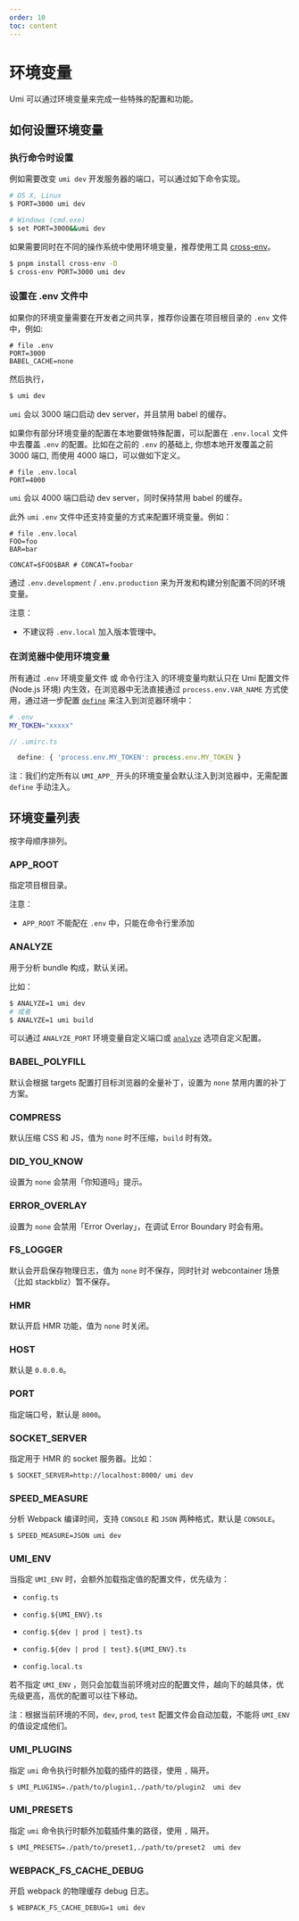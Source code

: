 ```yaml
---
order: 10
toc: content
---
```

# 环境变量

Umi 可以通过环境变量来完成一些特殊的配置和功能。

## 如何设置环境变量

### 执行命令时设置

例如需要改变 `umi dev` 开发服务器的端口，可以通过如下命令实现。

```bash
# OS X, Linux
$ PORT=3000 umi dev

# Windows (cmd.exe)
$ set PORT=3000&&umi dev
```

如果需要同时在不同的操作系统中使用环境变量，推荐使用工具 [cross-env](https://github.com/kentcdodds/cross-env)。

```bash
$ pnpm install cross-env -D
$ cross-env PORT=3000 umi dev
```

### 设置在 .env 文件中

如果你的环境变量需要在开发者之间共享，推荐你设置在项目根目录的 `.env` 文件中，例如:

```text
# file .env
PORT=3000
BABEL_CACHE=none
```

然后执行，

```bash
$ umi dev
```

`umi` 会以 3000 端口启动 dev server，并且禁用 babel 的缓存。

如果你有部分环境变量的配置在本地要做特殊配置，可以配置在 `.env.local` 文件中去覆盖 `.env` 的配置。比如在之前的 `.env` 的基础上, 你想本地开发覆盖之前 3000 端口, 而使用 4000 端口，可以做如下定义。

```text
# file .env.local
PORT=4000
```

`umi` 会以 4000 端口启动 dev server，同时保持禁用 babel 的缓存。

此外 `umi` `.env` 文件中还支持变量的方式来配置环境变量。例如：

```
# file .env.local
FOO=foo
BAR=bar

CONCAT=$FOO$BAR # CONCAT=foobar
```

通过 `.env.development` / `.env.production` 来为开发和构建分别配置不同的环境变量。

注意：

* 不建议将 `.env.local` 加入版本管理中。

### 在浏览器中使用环境变量

所有通过 `.env` 环境变量文件 或 命令行注入 的环境变量均默认只在 Umi 配置文件 (Node.js 环境) 内生效，在浏览器中无法直接通过 `process.env.VAR_NAME` 方式使用，通过进一步配置 [`define`](../api/config.md#define) 来注入到浏览器环境中：

```bash
# .env
MY_TOKEN="xxxxx"
```


```ts
// .umirc.ts

  define: { 'process.env.MY_TOKEN': process.env.MY_TOKEN }
```

注：我们约定所有以 `UMI_APP_` 开头的环境变量会默认注入到浏览器中，无需配置 `define` 手动注入。

## 环境变量列表

按字母顺序排列。

### APP_ROOT

指定项目根目录。

注意：

* `APP_ROOT` 不能配在 `.env` 中，只能在命令行里添加


### ANALYZE

用于分析 bundle 构成，默认关闭。

比如：

```bash
$ ANALYZE=1 umi dev
# 或者
$ ANALYZE=1 umi build
```

可以通过 `ANALYZE_PORT` 环境变量自定义端口或 [`analyze`](../api/config#analyze) 选项自定义配置。

### BABEL_POLYFILL

默认会根据 targets 配置打目标浏览器的全量补丁，设置为 `none` 禁用内置的补丁方案。

### COMPRESS

默认压缩 CSS 和 JS，值为 `none` 时不压缩，`build` 时有效。

### DID_YOU_KNOW

设置为 `none` 会禁用「你知道吗」提示。

### ERROR_OVERLAY

设置为 `none` 会禁用「Error Overlay」，在调试 Error Boundary 时会有用。

### FS_LOGGER

默认会开启保存物理日志，值为 `none` 时不保存，同时针对 webcontainer 场景（比如 stackbliz）暂不保存。

### HMR

默认开启 HMR 功能，值为 `none` 时关闭。

### HOST

默认是 `0.0.0.0`。

### PORT

指定端口号，默认是 `8000`。

### SOCKET_SERVER

指定用于 HMR 的 socket 服务器。比如：

```bash
$ SOCKET_SERVER=http://localhost:8000/ umi dev
```

### SPEED_MEASURE

分析 Webpack 编译时间，支持 `CONSOLE` 和 `JSON` 两种格式，默认是 `CONSOLE`。

```bash
$ SPEED_MEASURE=JSON umi dev
```

### UMI_ENV

当指定 `UMI_ENV` 时，会额外加载指定值的配置文件，优先级为：

 - `config.ts`

 - `config.${UMI_ENV}.ts`

 - `config.${dev | prod | test}.ts`

 - `config.${dev | prod | test}.${UMI_ENV}.ts`

 - `config.local.ts`

若不指定 `UMI_ENV` ，则只会加载当前环境对应的配置文件，越向下的越具体，优先级更高，高优的配置可以往下移动。

注：根据当前环境的不同，`dev`, `prod`, `test` 配置文件会自动加载，不能将 `UMI_ENV` 的值设定成他们。

### UMI_PLUGINS

指定 `umi` 命令执行时额外加载的插件的路径，使用 `,` 隔开。

```bash
$ UMI_PLUGINS=./path/to/plugin1,./path/to/plugin2  umi dev
```

### UMI_PRESETS

指定 `umi` 命令执行时额外加载插件集的路径，使用 `,` 隔开。

```bash
$ UMI_PRESETS=./path/to/preset1,./path/to/preset2  umi dev
```

### WEBPACK_FS_CACHE_DEBUG

开启 webpack 的物理缓存 debug 日志。

```bash
$ WEBPACK_FS_CACHE_DEBUG=1 umi dev
```
